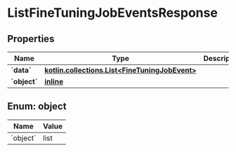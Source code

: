 
# ListFineTuningJobEventsResponse

## Properties
Name | Type | Description | Notes
------------ | ------------- | ------------- | -------------
**&#x60;data&#x60;** | [**kotlin.collections.List&lt;FineTuningJobEvent&gt;**](FineTuningJobEvent.md) |  | 
**&#x60;object&#x60;** | [**inline**](#&#x60;Object&#x60;) |  | 


<a id="`Object`"></a>
## Enum: object
Name | Value
---- | -----
&#x60;object&#x60; | list



